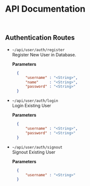 # API Documentation

<br>

## Authentication Routes

- `~/api/user/auth/register`
	<br>
	Register New User in Database.
	
	**Parameters**
	
  ```json
	{
		"username" : "<String>",
		"name"     : "<String>",
		"password" : "<String>"
	}
	```
	
- `~/api/user/auth/login`
	<br>
	Login Existing User
	
	**Parameters**
	
  ```json
	{
		"username" : "<String>",
		"password" : "<String>"
	}
	```

- `~/api/user/auth/signout`
	<br>
	Signout Existing User
	
	**Parameters**
	
  ```json
	{
		"username" : "<String>"
	}
	```
